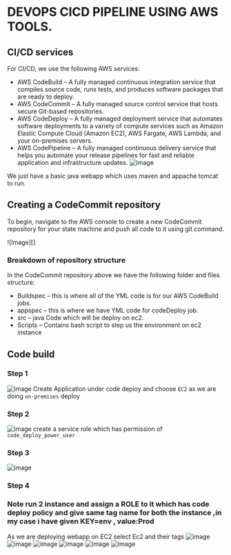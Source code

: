 # DEVOPS CICD PIPELINE USING AWS TOOLS.

## CI/CD services

For CI/CD, we use the following AWS services: 

* AWS CodeBuild – A fully managed continuous integration service that compiles source code, runs tests, and produces software packages that are ready to deploy.
* AWS CodeCommit – A fully managed source control service that hosts secure Git-based repositories.
* AWS CodeDeploy – A fully managed deployment service that automates software deployments to a variety of compute services such as Amazon Elastic Compute Cloud 
  (Amazon EC2), AWS Fargate, AWS Lambda, and your on-premises servers.
* AWS CodePipeline – A fully managed continuous delivery service that helps you automate your release pipelines for fast and reliable application and infrastructure 
  updates.
![image](https://github.com/Glenrodrigues/AWS_devops_Practice/blob/main/java%20cicd/main.png)

We just have a basic java webapp which uses maven and appache tomcat to run.

## Creating a CodeCommit repository

 To begin, navigate to the AWS console to create a new CodeCommit repository for your state machine and push all code to it using git command.

 ![Image][]
### Breakdown of repository structure

In the CodeCommit repository above we have the following folder and files structure:
* Buildspec – this is where all of the YML code is for our AWS CodeBuild jobs.
* appspec – this is where we have YML code for codeDeploy job.
* src – java Code which will be deploy on ec2.
* Scripts – Contains bash script to step us the environment on ec2 instance

## Code build 
### Step 1
![image](https://github.com/Glenrodrigues/AWS_devops_Practice/blob/main/java%20cicd/CD_app1.png)
Create Application under code deploy and choose `EC2` as we are doing `on-premises` deploy
### Step 2
![image](https://github.com/Glenrodrigues/AWS_devops_Practice/blob/main/java%20cicd/cd_app2.png)
create a service role which has permission of `code_deploy_power_user`
### Step 3
![image](https://github.com/Glenrodrigues/AWS_devops_Practice/blob/main/java%20cicd/cd_app3.png)
### Step 4
### Note run 2 instance and assign a ROLE to it which has code deploy policy and give same tag name for both the instance ,in my case i have given KEY=env , value:Prod

As we are deploying webapp on EC2 select Ec2 and their tags
![image](https://github.com/Glenrodrigues/AWS_devops_Practice/blob/main/java%20cicd/cd_app4.png)
![image](https://github.com/Glenrodrigues/AWS_devops_Practice/blob/main/java%20cicd/cd_app5.png)
![image](https://github.com/Glenrodrigues/AWS_devops_Practice/blob/main/java%20cicd/cd_app6.png)
![image](https://github.com/Glenrodrigues/AWS_devops_Practice/blob/main/java%20cicd/cd_app7.png)
![image](https://github.com/Glenrodrigues/AWS_devops_Practice/blob/main/java%20cicd/cd_app8.png)
![image](https://github.com/Glenrodrigues/AWS_devops_Practice/blob/main/java%20cicd/cd_app9.png)
  
